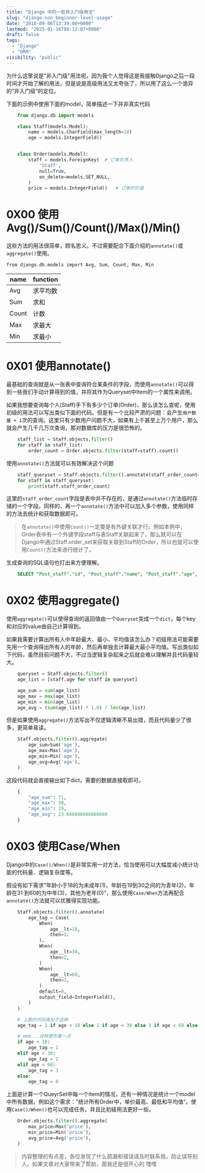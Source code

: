 ```yaml
---
title: "Django 中的一些非入门级用法"
slug: "django-non_beginner-level-usage"
date: "2018-09-06T13:39:00+0000"
lastmod: "2025-01-16T08:12:07+0000"
draft: false
tags:
  - "Django"
  - "ORM"
visibility: "public"
---
```

为什么这里说是"非入门级"用法呢，因为我个人觉得这是我接触Django之后一段时间才开始了解的用法，但是说是高级用法又太夸张了，所以用了这么一个诡异的”非入门级“的定位。

下面的示例中使用下面的model，简单描述一下并非真实代码

```python
    from django.db import models

    class Staff(models.Model):
        name = models.CharField(max_length=10)
        age = models.IntegerField()


    class Order(models.Model):
        staff = models.ForeignKey(  # 订单负责人
            'Staff',
            null=True,
            on_delete=models.SET_NULL,
        )
        price = models.IntegerField()   # 订单的价值
```

# 0X00 使用Avg()/Sum()/Count()/Max()/Min()

这些方法的用法很简单，顾名思义。不过需要配合下面介绍的`annotate()`或`aggregate()`使用。

`from django.db.models import Avg, Sum, Count, Max, Min`

name | function
---|---
Avg | 求平均数
Sum | 求和
Count | 计数
Max | 求最大
Min | 求最小

# 0X01 使用annotate()

最基础的查询就是从一张表中查询符合某条件的字段，而使用`annotate()`可以得到一些我们手动计算得到的值，并将其作为Queryset中Item的一个属性来调用。

如果我想要查询每个人(Staff)手下有多少个订单(Order)，那么该怎么查呢，使用初级的用法可以写出类似下面的代码。但是有一个比较严肃的问题：会产生`用户数量 + 1`次的查询。这里只有少数用户问题不大，如果有上千甚至上万个用户，那么就会产生几千几万次查询，那对数据库的压力是很恐怖的。

```python
    staff_list = Staff.objects.filter()
    for staff in staff_list:
        order_count = Order.objects.filter(staff=staff).count()
```

使用`annotate()`方法就可以有效解决这个问题

```python
    staff_queryset = Staff.objects.filter().annotate(staff_order_count=Count('order'))
    for staff in staff_queryset:
        print(staff.staff_order_count)
```

这里的`staff_order_count`字段是表中并不存在的，是通过`annotate()`方法临时存储的一个字段。同样的，再一个`annotate()`方法中可以加入多个参数，使用同样的方法去统计和获取数据即可。

> 在`annotate()`中使用`Count()`一定要是有外键关联才行。例如本例中，Order表中有一个外键字段staff与表Staff关联起来了，那么就可以在Django中通过Staff.order_set来获取关联到Staff的Order，所以也就可以使用`Count()`方法来进行统计了。

生成查询的SQL语句也打出来方便理解。

```sql
    SELECT "Post_staff"."id", "Post_staff"."name", "Post_staff"."age", COUNT("Post_order"."id") AS "x" FROM "Post_staff" LEFT OUTER JOIN "Post_order" ON ("Post_staff"."id" = "Post_order"."staff_id") GROUP BY "Post_staff"."id", "Post_staff"."name", "Post_staff"."age"
```

# 0X02 使用aggregate()

使用`aggregate()`可以使得查询的返回值由一个`Queryset`变成一个`dict`，每个key和对应的value由自己计算得到。

如果我需要计算出所有人中年龄最大、最小、平均值该怎么办？初级用法可能需要先用一个查询得出所有人的年龄，然后再单独去计算最大最小平均值。写出类似如下代码，虽然目前问题不大，不过当逻辑复杂起来之后就会难以理解并且代码量较大。

```python
    queryset = Staff.objects.filter()
    age_list = [staff.age for staff in queryset]

    age_sum = sum(age_list)
    age_max = max(age_list)
    age_min = min(age_list)
    age_avg = (sum(age_list) * 1.0) / len(age_list)
```

但是如果使用`aggregate()`方法写出不仅逻辑清晰不易出错，而且代码量少了很多，更简单易读。

```python
    Staff.objects.filter().aggregate(
        age_sum=Sum('age'),
        age_max=Max('age'),
        age_min=Min('age'),
        age_avg=Avg('age'),
    )
```

这段代码就会直接输出如下dict，需要的数据直接取即可。

```python
    {
        "age_sum": 71,
        "age_max": 30,
        "age_min": 19,
        "age_avg": 23.666666666666668
    }
```

# 0X03 使用Case/When

Django中的`Case()/When()`是非常实用一对方法，恰当使用可以大幅度减小统计功能的代码量、逻辑复杂度等。

假设有如下需求”年龄小于18的为未成年(1)，年龄在19到30之间的为青年(2)，年龄在31 到60的为中年(3)，其他为老年(0)“，那么使用`Case/When`方法再配合`annotate()`方法就可以优雅得实现功能。

```python
    Staff.objects.filter().annotate(
        age_tag = Case(
            When(
                age__lt=18,
                then=1，
            )，
            When(
                age__lt=30,
                then=2,
            )
            When(
                age__lt=60,
                then=3,
            )
            default=0,
            output_field=IntegerField(),
        )
    )

    # 上面的代码类似于这种
    age_tag = 1 if age < 18 else 2 if age < 30 else 3 if age < 60 else 0

    # emm...这种更形象一点
    if age < 18:
        age_tag = 1
    elif age < 30:
        age_tag = 2
    elif age < 60:
        age_tag = 3
    else:
        age_tag = 0
```

上面是计算一个QueyrSet中每一个item的情况，还有一种情况是统计一个model中所有数据，例如这个需求：”统计所有Order中，单价最高、最低和平均值“。使用`Case()/When()`也可以完成任务，并且比初级用法更好一些。

```python
    Order.objects.filter().aggregate(
        max_price=Max('price'),
        min_price=Min('price'),
        avg_price=Avg('price'),
    )
```

> 内容整理的有点差，各位发现了什么疏漏和错误请及时联系我，防止误导别人。如果文章对大家带来了帮助，那我还是很开心的 嘿嘿
